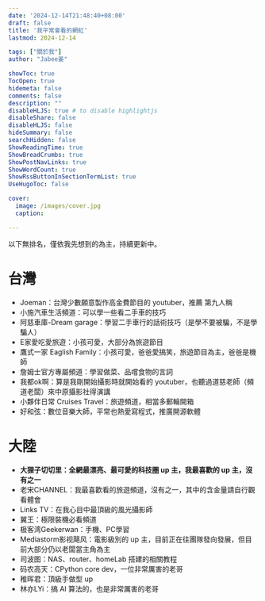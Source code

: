 ```yaml
---
date: '2024-12-14T21:48:40+08:00'
draft: false
title: '我平常會看的網紅'
lastmod: 2024-12-14

tags: ["關於我"]
author: "Jabee姜"

showToc: true
TocOpen: true
hidemeta: false
comments: false
description: ""
disableHLJS: true # to disable highlightjs
disableShare: false
disableHLJS: false
hideSummary: false
searchHidden: false
ShowReadingTime: true
ShowBreadCrumbs: true
ShowPostNavLinks: true
ShowWordCount: true
ShowRssButtonInSectionTermList: true
UseHugoToc: false

cover:
  image: /images/cover.jpg
  caption: 

---
```


以下無排名，僅依我先想到的為主，持續更新中。

# 台灣

- Joeman：台灣少數願意製作高金費節目的 youtuber，推薦 第九人稱
- 小施汽車生活頻道：可以學一些看二手車的技巧
- 阿慈車庫-Dream garage：學習二手車行的話術技巧（是學不要被騙，不是學騙人）
- E家愛吃愛旅遊：小孩可愛，大部分為旅遊節目
- 鷹式一家 Eaglish Family：小孩可愛，爸爸愛搞笑，旅遊節目為主，爸爸是機師
- 詹姆士官方專屬頻道：學習做菜、品嚐食物的言詞
- 我都ok啊：算是我剛開始攝影時就開始看的 youtuber，也聽過道慈老師（頻道老闆）來中原攝影社得演講
- 小夥伴日常 Cruises Travel：旅遊頻道，相當多郵輪開箱
- 好和弦：數位音樂大師，平常也熱愛寫程式，推廣開源軟體

# 大陸

- **大狸子切切里：全網最漂亮、最可愛的科技圈 up 主，我最喜歡的 up 主，沒有之一**
- 老宋CHANNEL：我最喜歡看的旅遊頻道，沒有之一，其中的含金量請自行觀看體會
- Links TV：在我心目中最頂級的風光攝影師
- 翼王：極限裝機必看頻道
- 极客湾Geekerwan：手機、PC學習
- Mediastorm影视飓风：電影級別的 up 主，目前正在往團隊發向發展，但目前大部分仍以老闆當主角為主
- 司波图：NAS、router、homeLab 搭建的相關教程
- 码农高天：CPython core dev，一位非常厲害的老哥
- 稚晖君：頂級手做型 up
- 林亦LYi：搞 AI 算法的，也是非常厲害的老哥
